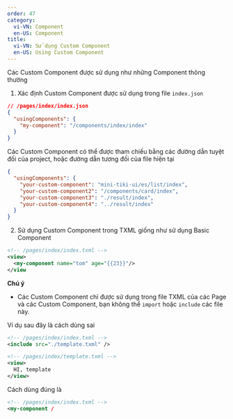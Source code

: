 ```yaml
---
order: 47
category:
  vi-VN: Component
  en-US: Component
title:
  vi-VN: Sử dụng Custom Component
  en-US: Using Custom Component
---
```


Các Custom Component được sử dụng như những Component thông thường

1. Xác định Custom Component được sử dụng trong file `index.json`

```json
// /pages/index/index.json
{
  "usingComponents": {
    "my-component": "/components/index/index"
  }
}
```

Các Custom Component có thể được tham chiếu bằng các đường dẫn tuyệt đối của project, hoặc đường dẫn tương đối của file hiện tại

```json
{
  "usingComponents": {
    "your-custom-component": "mini-tiki-ui/es/list/index",
    "your-custom-component2": "/components/card/index",
    "your-custom-component3": "./result/index",
    "your-custom-component4": "../result/index"
  }
}
```

2. Sử dụng Custom Component trong TXML giống như sử dụng Basic Component

```xml
<!-- /pages/index/index.txml -->
<view>
  <my-component name="tom" age="{{23}}"/>
</view
```

**Chú ý**

- Các Custom Component chỉ được sử dụng trong file TXML của các Page và các Custom Component, bạn không thể `import` hoặc `include` các file này.

Ví dụ sau đây là cách dùng sai

```xml
<!-- /pages/index/index.txml -->
<include src="./template.txml" />

<!-- /pages/index/template.txml -->
<view>
  HI, template
</view>
```

Cách dùng đúng là

```xml
<!-- /pages/index/index.txml -->
<my-component /
```
